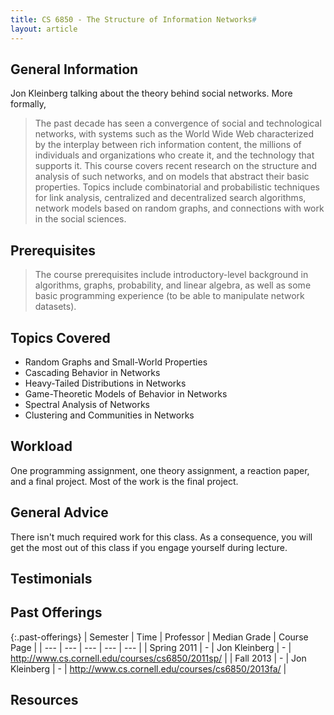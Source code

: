 ```yaml
---
title: CS 6850 - The Structure of Information Networks#
layout: article
---
```


## General Information

Jon Kleinberg talking about the theory behind social networks. More formally,

> The past decade has seen a convergence of social and technological networks, with systems such as the World Wide Web characterized by the interplay between rich information content, the millions of individuals and organizations who create it, and the technology that supports it. This course covers recent research on the structure and analysis of such networks, and on models that abstract their basic properties. Topics include combinatorial and probabilistic techniques for link analysis, centralized and decentralized search algorithms, network models based on random graphs, and connections with work in the social sciences.

## Prerequisites

> The course prerequisites include introductory-level background in algorithms, graphs, probability, and linear algebra, as well as some basic programming experience (to be able to manipulate network datasets).

## Topics Covered

 - Random Graphs and Small-World Properties
 - Cascading Behavior in Networks
 - Heavy-Tailed Distributions in Networks
 - Game-Theoretic Models of Behavior in Networks
 - Spectral Analysis of Networks
 - Clustering and Communities in Networks

## Workload

One programming assignment, one theory assignment, a reaction paper, and a final project. Most of the work is the final project.

## General Advice

There isn't much required work for this class. As a consequence, you will get the most out of this class if you engage yourself during lecture.

## Testimonials

## Past Offerings

{:.past-offerings}
| Semester | Time | Professor | Median Grade | Course Page |
| --- | --- | --- | --- | --- |
| Spring 2011 | -  | Jon Kleinberg | -  | http://www.cs.cornell.edu/courses/cs6850/2011sp/ |
| Fall 2013 | - | Jon Kleinberg | - | http://www.cs.cornell.edu/courses/cs6850/2013fa/ |

## Resources
